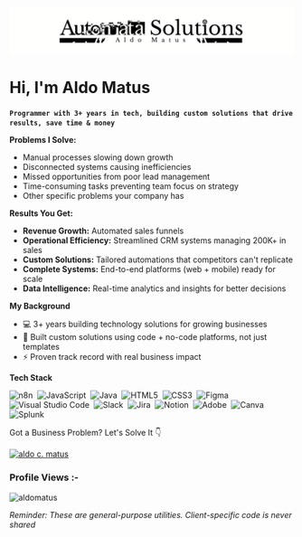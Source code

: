 ![ProfileBanner](https://github.com/aldomatus-dev/aldomatus-dev/blob/main/images/Banner.png)

# Hi, I'm Aldo Matus

**`Programmer with 3+ years in tech, building custom solutions that drive results, save time & money`** 

**Problems I Solve:**
- Manual processes slowing down growth
- Disconnected systems causing inefficiencies  
- Missed opportunities from poor lead management
- Time-consuming tasks preventing team focus on strategy
- Other specific problems your company has

**Results You Get:**
- **Revenue Growth:** Automated sales funnels
- **Operational Efficiency:** Streamlined CRM systems managing 200K+ in sales
- **Custom Solutions:** Tailored automations that competitors can't replicate 
- **Complete Systems:** End-to-end platforms (web + mobile) ready for scale
- **Data Intelligence:** Real-time analytics and insights for better decisions

**My Background**
- 💻 3+ years building technology solutions for growing businesses
- 🔧 Built custom solutions using code + no-code platforms, not just templates
- ⚡ Proven track record with real business impact

**Tech Stack**

![n8n](https://img.shields.io/badge/n8n-%23323330.svg?style=for-the-badge&logo=splunk&logoColor=white)&nbsp;
![JavaScript](https://img.shields.io/badge/javascript-%23323330.svg?style=for-the-badge&logo=javascript&logoColor=%23F7DF1E)&nbsp;
![Java](https://img.shields.io/badge/java-%23ED8B00.svg?style=for-the-badge&logo=java&logoColor=white)&nbsp;
![HTML5](https://img.shields.io/badge/html5-%23E34F26.svg?style=for-the-badge&logo=html5&logoColor=white)&nbsp;
![CSS3](https://img.shields.io/badge/css3-%231572B6.svg?style=for-the-badge&logo=css3&logoColor=white)&nbsp;
![Figma](https://img.shields.io/badge/figma-%23F24E1E.svg?style=for-the-badge&logo=figma&logoColor=white)&nbsp;
![Visual Studio Code](https://img.shields.io/badge/Visual%20Studio%20Code-0078d7.svg?style=for-the-badge&logo=visual-studio-code&logoColor=white)&nbsp;
![Slack](https://img.shields.io/badge/Slack-4A154B?style=for-the-badge&logo=slack&logoColor=white)&nbsp;
![Jira](https://img.shields.io/badge/jira-%230A0FFF.svg?style=for-the-badge&logo=jira&logoColor=white)&nbsp;
![Notion](https://img.shields.io/badge/Notion-%23000000.svg?style=for-the-badge&logo=notion&logoColor=white)&nbsp;
![Adobe](https://img.shields.io/badge/adobe-%23FF0000.svg?style=for-the-badge&logo=adobe&logoColor=white)&nbsp;
![Canva](https://img.shields.io/badge/Canva-%2300C4CC.svg?style=for-the-badge&logo=Canva&logoColor=white)&nbsp;
![Splunk](https://img.shields.io/badge/splunk-%23000000.svg?style=for-the-badge&logo=splunk&logoColor=white)&nbsp;

Got a Business Problem? Let's Solve It 👇

<p align="left">
<a href="https://www.linkedin.com/in/aldo-matus/" target="blank"><img align="center" src="https://raw.githubusercontent.com/rahuldkjain/github-profile-readme-generator/master/src/images/icons/Social/linked-in-alt.svg" alt="aldo c. matus" height="30" width="40" /></a>
</p>

<p align="right"> <h3>Profile Views :-</h3> <img src="https://komarev.com/ghpvc/?username=aldomatus-dev&label=Profile%20views&color=0e75b6&style=flat"
    alt="aldomatus" /> 
  </p>
  
_Reminder: These are general-purpose utilities. Client-specific code is never shared_
